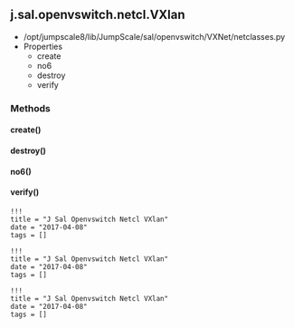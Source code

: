 <!-- toc -->
## j.sal.openvswitch.netcl.VXlan

- /opt/jumpscale8/lib/JumpScale/sal/openvswitch/VXNet/netclasses.py
- Properties
    - create
    - no6
    - destroy
    - verify

### Methods

#### create() 

#### destroy() 

#### no6() 

#### verify() 


```
!!!
title = "J Sal Openvswitch Netcl VXlan"
date = "2017-04-08"
tags = []
```

```
!!!
title = "J Sal Openvswitch Netcl VXlan"
date = "2017-04-08"
tags = []
```

```
!!!
title = "J Sal Openvswitch Netcl VXlan"
date = "2017-04-08"
tags = []
```
